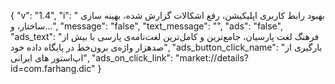 {
  "v": "1.4",
  "i": " بهبود رابط کاربری اپلیکیشن، رفع اشکالات گزارش شده، بهینه سازی ساختار، و…",
  "message": "false",
  "text_message": "",
  "ads": "false",
  "ads_text": "فرهنگ لغت پارسیان، جامع‌ترین و کامل‌ترین لغت‌نامه‌ی پارسی با بیش از صدهزار واژه‌ی برون‌خط در پایگاه داده خود",
  "ads_button_click_name": "بارگیری از اپ‌استور های ایرانی",
  "ads_on_click_link": "market://details?id=com.farhang.dic"
}